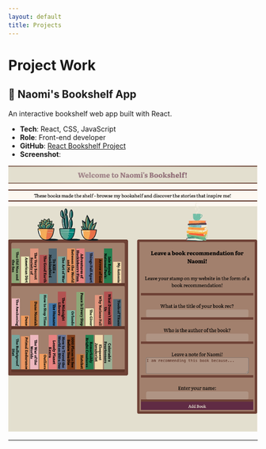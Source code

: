 ```yaml
---
layout: default
title: Projects
---
```

# Project Work

## 🧠 Naomi's Bookshelf App
An interactive bookshelf web app built with React.

- **Tech**: React, CSS, JavaScript
- **Role**: Front-end developer
- **GitHub**: [React Bookshelf Project](https://github.com/nbharvey/Naomi-Harvey-Unit-1-Final-Project)
- **Screenshot**:

![Flashcards Screenshot](assets/images/react-bookshelf.png)

---

